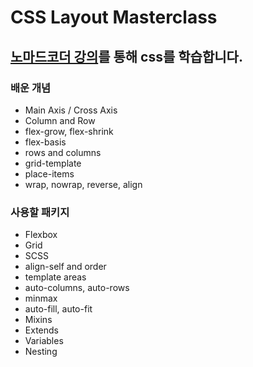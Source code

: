 # CSS Layout Masterclass
## [노마드코더 강의](https://nomadcoders.co/css-layout-masterclass)를 통해 css를 학습합니다.

### 배운 개념
- Main Axis / Cross Axis
- Column and Row
- flex-grow, flex-shrink
- flex-basis
- rows and columns
- grid-template
- place-items
- wrap, nowrap, reverse, align

### 사용할 패키지
- Flexbox
- Grid
- SCSS
- align-self and order
- template areas
- auto-columns, auto-rows
- minmax
- auto-fill, auto-fit
- Mixins
- Extends
- Variables
- Nesting
